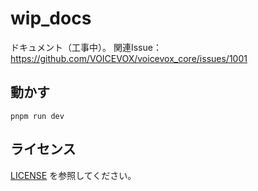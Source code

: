 # wip_docs

ドキュメント（工事中）。
関連Issue：<https://github.com/VOICEVOX/voicevox_core/issues/1001>

## 動かす

```
pnpm run dev
```

## ライセンス

[LICENSE](LICENSE) を参照してください。
